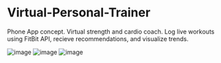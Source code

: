 # Virtual-Personal-Trainer
Phone App concept. Virtual strength and cardio coach. Log live workouts using FitBit API, recieve recommendations, and visualize trends. 


![image](https://user-images.githubusercontent.com/76083769/149882581-d95cde9c-4816-40e1-9a00-0beee913c5de.png)
![image](https://user-images.githubusercontent.com/76083769/149883118-30222ccb-a690-4848-b9ae-e5490aac61f9.png)
![image](https://user-images.githubusercontent.com/76083769/149883180-2d1f73f8-f9b5-4dd0-b69e-80ddba5d6670.png)
